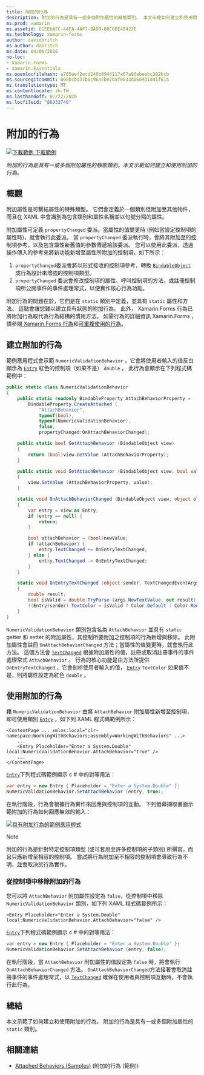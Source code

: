 ```yaml
---
title: 附加的行為
description: 附加的行為是具有一或多個附加屬性的靜態類別。 本文示範如何建立和使用附加的行為。
ms.prod: xamarin
ms.assetid: ECEE6AEC-44FA-4AF7-BAD0-88C6EE48422E
ms.technology: xamarin-forms
author: davidbritch
ms.author: dabritch
ms.date: 04/06/2016
no-loc:
- Xamarin.Forms
- Xamarin.Essentials
ms.openlocfilehash: a705eef2ecd240b8944117a67a90ebeebc382bcb
ms.sourcegitcommit: 008bcbd37b6c96a7be2baf0633d066931d41f61a
ms.translationtype: MT
ms.contentlocale: zh-TW
ms.lasthandoff: 07/22/2020
ms.locfileid: "86933740"
---
```

# <a name="attached-behaviors"></a>附加的行為

[![下載範例](~/media/shared/download.png) 下載範例](https://docs.microsoft.com/samples/xamarin/xamarin-forms-samples/behaviors-attachednumericvalidationbehavior)

_附加的行為是具有一或多個附加屬性的靜態類別。本文示範如何建立和使用附加的行為。_

## <a name="overview"></a>概觀

附加屬性是可繫結屬性的特殊類型。 它們會定義於一個類別但附加至其他物件，而且在 XAML 中會識別為包含類別和屬性名稱並以句號分隔的屬性。

附加屬性可定義 `propertyChanged` 委派。當屬性的值變更時 (例如當設定控制項的屬性時)，就會執行此委派。 當 `propertyChanged` 委派執行時，會將其附加至的控制項參考，以及包含屬性新舊值的參數傳遞給該委派。 您可以使用此委派，透過操作傳入的參考來將新功能新增至屬性所附加的控制項，如下所示：

1. `propertyChanged`委派會將以形式接收的控制項參考，轉換 [`BindableObject`](xref:Xamarin.Forms.BindableObject) 成行為設計來增強的控制項類型。
1. `propertyChanged` 委派會修改控制項的屬性、呼叫控制項的方法，或註冊控制項所公開事件的事件處理常式，以便實作核心行為功能。

附加行為的問題在於，它們是在 `static` 類別中定義，並具有 `static` 屬性和方法。 這點會讓您難以建立具有狀態的附加行為。 此外， Xamarin.Forms 行為已將附加行為取代為行為結構的慣用方法。 如需行為的詳細資訊 Xamarin.Forms ，請參閱[ Xamarin.Forms 行為](~/xamarin-forms/app-fundamentals/behaviors/creating.md)和[可重複使用的行為](~/xamarin-forms/app-fundamentals/behaviors/reusable/index.md)。

## <a name="creating-an-attached-behavior"></a>建立附加的行為

範例應用程式會示範 `NumericValidationBehavior` ，它會將使用者輸入的值反白顯示為 [`Entry`](xref:Xamarin.Forms.Entry) 紅色的控制項（如果不是） `double` 。 此行為會顯示在下列程式碼範例中：

```csharp
public static class NumericValidationBehavior
{
    public static readonly BindableProperty AttachBehaviorProperty =
        BindableProperty.CreateAttached (
            "AttachBehavior",
            typeof(bool),
            typeof(NumericValidationBehavior),
            false,
            propertyChanged:OnAttachBehaviorChanged);

    public static bool GetAttachBehavior (BindableObject view)
    {
        return (bool)view.GetValue (AttachBehaviorProperty);
    }

    public static void SetAttachBehavior (BindableObject view, bool value)
    {
        view.SetValue (AttachBehaviorProperty, value);
    }

    static void OnAttachBehaviorChanged (BindableObject view, object oldValue, object newValue)
    {
        var entry = view as Entry;
        if (entry == null) {
            return;
        }

        bool attachBehavior = (bool)newValue;
        if (attachBehavior) {
            entry.TextChanged += OnEntryTextChanged;
        } else {
            entry.TextChanged -= OnEntryTextChanged;
        }
    }

    static void OnEntryTextChanged (object sender, TextChangedEventArgs args)
    {
        double result;
        bool isValid = double.TryParse (args.NewTextValue, out result);
        ((Entry)sender).TextColor = isValid ? Color.Default : Color.Red;
    }
}
```

`NumericValidationBehavior` 類別包含名為 `AttachBehavior` 並具有 `static` getter 和 setter 的附加屬性，其控制所要附加之控制項的行為新增與移除。 此附加屬性會註冊 `OnAttachBehaviorChanged` 方法；當屬性的值變更時，就會執行此方法。 這個方法會 [`TextChanged`](xref:Xamarin.Forms.InputView.TextChanged) 根據附加屬性的值，註冊或取消註冊事件的事件處理常式 `AttachBehavior` 。 行為的核心功能是由方法所提供 `OnEntryTextChanged` ，它會剖析使用者輸入的值， [`Entry`](xref:Xamarin.Forms.Entry) `TextColor` 如果值不是，則將屬性設定為紅色 `double` 。

## <a name="consuming-an-attached-behavior"></a>使用附加的行為

藉 `NumericValidationBehavior` 由將 `AttachBehavior` 附加屬性新增至控制項，即可使用類別 [`Entry`](xref:Xamarin.Forms.Entry) ，如下列 XAML 程式碼範例所示：

```xaml
<ContentPage ... xmlns:local="clr-namespace:WorkingWithBehaviors;assembly=WorkingWithBehaviors" ...>
    ...
    <Entry Placeholder="Enter a System.Double" local:NumericValidationBehavior.AttachBehavior="true" />
    ...
</ContentPage>
```

[`Entry`](xref:Xamarin.Forms.Entry)下列程式碼範例顯示 c # 中的對等用法：

```csharp
var entry = new Entry { Placeholder = "Enter a System.Double" };
NumericValidationBehavior.SetAttachBehavior (entry, true);
```

在執行階段，行為會根據行為實作來回應與控制項的互動。 下列螢幕擷取畫面示範附加的行為如何回應無效的輸入：

[![具有附加行為的範例應用程式](attached-images/screenshots-sml.png)](attached-images/screenshots.png#lightbox "具有附加行為的範例應用程式")

> [!NOTE]
> 附加的行為是針對特定控制項類型 (或可套用至許多控制項的子類別) 所撰寫，而且只應新增至相容的控制項。 嘗試將行為附加至不相容的控制項會導致行為不明，並會取決於行為實作。

### <a name="removing-an-attached-behavior-from-a-control"></a>從控制項中移除附加的行為

您可以將 `AttachBehavior` 附加屬性設定為 `false`，從控制項中移除 `NumericValidationBehavior` 類別，如下列 XAML 程式碼範例所示：

```xaml
<Entry Placeholder="Enter a System.Double" local:NumericValidationBehavior.AttachBehavior="false" />
```

[`Entry`](xref:Xamarin.Forms.Entry)下列程式碼範例顯示 c # 中的對等用法：

```csharp
var entry = new Entry { Placeholder = "Enter a System.Double" };
NumericValidationBehavior.SetAttachBehavior (entry, false);
```

在執行階段，當 `AttachBehavior` 附加屬性的值設定為 `false` 時，將會執行 `OnAttachBehaviorChanged` 方法。 `OnAttachBehaviorChanged`方法接著會取消註冊事件的事件處理常式，以 [`TextChanged`](xref:Xamarin.Forms.InputView.TextChanged) 確保在使用者與控制項互動時，不會執行此行為。

## <a name="summary"></a>總結

本文示範了如何建立和使用附加的行為。 附加的行為是具有一或多個附加屬性的 `static` 類別。

## <a name="related-links"></a>相關連結

- [Attached Behaviors (Samples)](https://docs.microsoft.com/samples/xamarin/xamarin-forms-samples/behaviors-attachednumericvalidationbehavior) (附加的行為 (範例))
